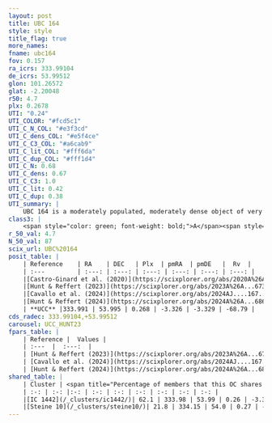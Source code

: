 ```yaml
---
layout: post
title: UBC 164
style: style
title_flag: true
more_names: 
fname: ubc164
fov: 0.157
ra_icrs: 333.99104
de_icrs: 53.99512
glon: 101.26572
glat: -2.20048
r50: 4.7
plx: 0.2678
UTI: "0.24"
UTI_COLOR: "#fcd5c1"
UTI_C_N_COL: "#e3f3cd"
UTI_C_dens_COL: "#e5f4ce"
UTI_C_C3_COL: "#a6cab9"
UTI_C_lit_COL: "#fff6da"
UTI_C_dup_COL: "#fff1d4"
UTI_C_N: 0.68
UTI_C_dens: 0.67
UTI_C_C3: 1.0
UTI_C_lit: 0.42
UTI_C_dup: 0.38
UTI_summary: |
    UBC 164 is a moderately populated, moderately dense object of very high C3 quality. It is poorly studied in the literature.<br><br><span style="color: #99180f; font-weight: bold;">Warning: </span>This is possibly a duplicated object, which shares a significant percentage of members with at least one previously reported entry.
class3: |
    <span style="color: green; font-weight: bold;">A</span><span style="color: green; font-weight: bold;">A</span>
r_50_val: 4.7
N_50_val: 87
scix_url: UBC%20164
posit_table: |
    | Reference    | RA    | DEC   | Plx  | pmRA  | pmDE   |  Rv  |
    | :---         | :---: | :---: | :---: | :---: | :---: | :---: |
    |[Castro-Ginard et al. (2020)](https://scixplorer.org/abs/2020A%26A...635A..45C) | 333.971 | 53.995 | 0.263 | -3.338 | -3.28 | -- |
    |[Hunt & Reffert (2023)](https://scixplorer.org/abs/2023A%26A...673A.114H) | 333.982 | 53.992 | 0.263 | -3.328 | -3.331 | -56.54 |
    |[Cavallo et al. (2024)](https://scixplorer.org/abs/2024AJ....167...12C) | 333.979 | 53.996 | 0.265 | -- | -- | -- |
    |[Hunt & Reffert (2024)](https://scixplorer.org/abs/2024A%26A...686A..42H) | 333.982 | 53.992 | 0.263 | -3.328 | -3.331 | -56.54 |
    | **UCC** |333.991 | 53.995 | 0.268 | -3.326 | -3.329 | -68.79 | 
cds_radec: 333.99104,+53.99512
carousel: UCC_HUNT23
fpars_table: |
    | Reference |  Values |
    | :---  |  :---:  |
    | [Hunt & Reffert (2023)](https://scixplorer.org/abs/2023A%26A...673A.114H) | `AV50=1.512, diffAV50=1.064, MOD50=12.731, logAge50=7.665` |
    | [Cavallo et al. (2024)](https://scixplorer.org/abs/2024AJ....167...12C) | `AV50=1.54, dMod50=12.58, logAge50=7.64, [Fe/H]50=0.1` |
    | [Hunt & Reffert (2024)](https://scixplorer.org/abs/2024A%26A...686A..42H) | `MassJ=1017.71` |
shared_table: |
    | Cluster | <span title="Percentage of members that this OC shares with the ones listed">%</span>   | RA   | DEC   | Plx   | pmRA  | pmDE  | Rv | UTI |
    | :-: | :-: |:-: | :-: | :-: | :-: | :-: | :-: | :-: |
    |[IC 1442](/_clusters/ic1442/)| 62.1 | 333.98 | 53.99 | 0.26 | -3.33 | -3.32 | -- |0.69 |
    |[Steine 10](/_clusters/steine10/)| 21.8 | 334.15 | 54.0 | 0.27 | -3.32 | -3.32 | -- |0.09 |
---
```

